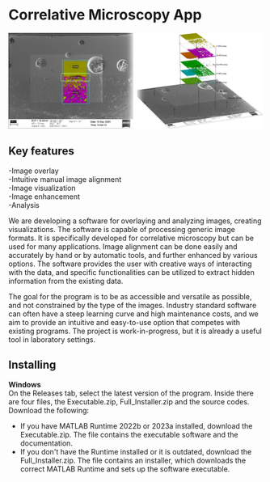 # Correlative Microscopy App
![splash](splash.png)

## Key features
-Image overlay<br>
-Intuitive manual image alignment<br>
-Image visualization<br>
-Image enhancement<br>
-Analysis<br>

We are developing a software for overlaying and analyzing images, creating visualizations. The software is capable of processing generic image formats. It is specifically developed for correlative microscopy but can be used for many applications. Image alignment can be done easily and accurately by hand or by automatic tools, and further enhanced by various options. The software provides the user with creative ways of interacting with the data, and specific functionalities can be utilized to extract hidden information from the existing data.

The goal for the program is to be as accessible and versatile as possible, and not constrained by the type of the images. Industry standard software can often have a steep learning curve and high maintenance costs, and we aim to provide an intuitive and easy-to-use option that competes with existing programs. The project is work-in-progress, but it is already a useful tool in laboratory settings.

## Installing
<b>Windows<br></b>
On the Releases tab, select the latest version of the program. Inside there are four files, the Executable.zip, Full_Installer.zip and the source codes. Download the following:
- If you have MATLAB Runtime 2022b or 2023a installed, download the Executable.zip. The file contains the executable software and the documentation.
- If you don't have the Runtime installed or it is outdated, download the Full_Installer.zip. The file contains an installer, which downloads the correct MATLAB Runtime and sets up the software executable.
